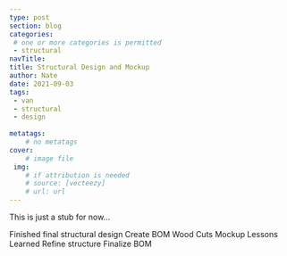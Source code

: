 ```yaml
---
type: post
section: blog
categories: 
 # one or more categories is permitted
 - structural
navTitle: 
title: Structural Design and Mockup
author: Nate
date: 2021-09-03
tags:
 - van
 - structural
 - design
 
metatags:
	# no metatags
cover: 
	# image file
 img: 
	# if attribution is needed
	# source: [vecteezy]
	# url: url
---
```


This is just a stub for now...

Finished final structural design
Create BOM
Wood Cuts
Mockup
Lessons Learned
Refine structure
Finalize BOM